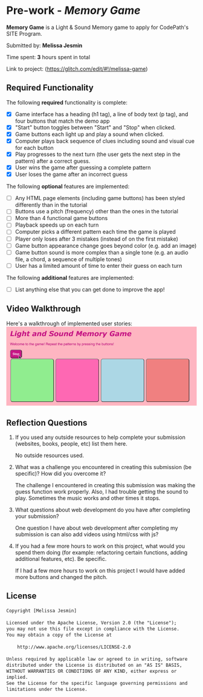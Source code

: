 # Pre-work - *Memory Game*

**Memory Game** is a Light & Sound Memory game to apply for CodePath's SITE Program. 

Submitted by: **Melissa Jesmin**

Time spent: **3** hours spent in total

Link to project: (https://glitch.com/edit/#!/melissa-game)

## Required Functionality

The following **required** functionality is complete:

* [x] Game interface has a heading (h1 tag), a line of body text (p tag), and four buttons that match the demo app
* [x] "Start" button toggles between "Start" and "Stop" when clicked. 
* [x] Game buttons each light up and play a sound when clicked. 
* [x] Computer plays back sequence of clues including sound and visual cue for each button
* [x] Play progresses to the next turn (the user gets the next step in the pattern) after a correct guess. 
* [x] User wins the game after guessing a complete pattern
* [x] User loses the game after an incorrect guess

The following **optional** features are implemented:

* [ ] Any HTML page elements (including game buttons) has been styled differently than in the tutorial
* [ ] Buttons use a pitch (frequency) other than the ones in the tutorial
* [ ] More than 4 functional game buttons
* [ ] Playback speeds up on each turn
* [ ] Computer picks a different pattern each time the game is played
* [ ] Player only loses after 3 mistakes (instead of on the first mistake)
* [ ] Game button appearance change goes beyond color (e.g. add an image)
* [ ] Game button sound is more complex than a single tone (e.g. an audio file, a chord, a sequence of multiple tones)
* [ ] User has a limited amount of time to enter their guess on each turn

The following **additional** features are implemented:

- [ ] List anything else that you can get done to improve the app!

## Video Walkthrough

Here's a walkthrough of implemented user stories:
![](MemoryGameWalkthrough.gif)


## Reflection Questions
1. If you used any outside resources to help complete your submission (websites, books, people, etc) list them here.                               
    
    No outside resources used.

2. What was a challenge you encountered in creating this submission (be specific)? How did you overcome it? 

    The challenge I encountered in creating this submission was making the guess function work properly. Also, I had trouble getting the sound to play. Sometimes the music      works and other times it stops. 

3. What questions about web development do you have after completing your submission? 

    One question I have about web development after completing my submission is can also add videos using html/css with js?

4. If you had a few more hours to work on this project, what would you spend them doing (for example: refactoring certain functions, adding additional features, etc). Be specific. 

    If I had a few more hours to work on this project I would have added more buttons and changed the pitch. 




## License

    Copyright [Melissa Jesmin]

    Licensed under the Apache License, Version 2.0 (the "License");
    you may not use this file except in compliance with the License.
    You may obtain a copy of the License at

        http://www.apache.org/licenses/LICENSE-2.0

    Unless required by applicable law or agreed to in writing, software
    distributed under the License is distributed on an "AS IS" BASIS,
    WITHOUT WARRANTIES OR CONDITIONS OF ANY KIND, either express or implied.
    See the License for the specific language governing permissions and
    limitations under the License.
